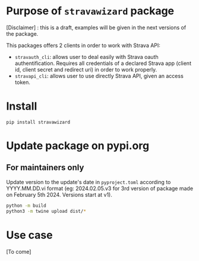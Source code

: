 # Purpose of `stravawizard` package

[Disclaimer] : this is a draft, examples will be given in the next versions of the package.

This packages offers 2 clients in order to work with Strava API:
* `stravauth_cli`: allows user to deal easily with Strava oauth authentification. Requires all credentials of a declared Strava app (client id, client secret and redirect uri) in order to work properly.
* `stravapi_cli`: allows user to use directly Strava API, given an access token.


# Install

`pip install stravawizard`


# Update package on pypi.org

## For maintainers only

Update version to the update's date in `pyproject.toml` according to YYYY.MM.DD.vi format (eg: 2024.02.05.v3 for 3rd version of package made on February 5th 2024. Versions start at v1).

```bash
python -m build
python3 -m twine upload dist/*
```

# Use case

[To come]
